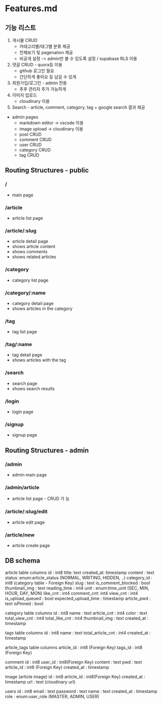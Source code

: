 # Features.md

## 기능 리스트

1. 게시물 CRUD
    - 카테고리별/태그별 분류 제공
    - 전체보기 및 pagenation 제공
    - 비공개 설정 -> admin만 볼 수 있도록 설정 / supabase RLS 이용
2. 댓글 CRUD - quora등 이용
    - github 로그인 필요
    - 간단하게 좋아요 등 남길 수 있게
3. 회원가입/로그인 - admin 전용
    - 추후 관리자 추가 가능하게
4. 이미지 업로드
    - cloudinary 이용
5. Search - article, comment, category, tag + google search 결과 제공

- admin pages
    - markdown editor -> vscode 이용
    - image upload -> cloudinary 이용
    - post CRUD
    - comment CRUD
    - user CRUD
    - category CRUD
    - tag CRUD

## Routing Structures - public

### /
- main page

### /article
- article list page

### /article/:slug
- article detail page
- shows article content
- shows comments
- shows related articles

### /category
- category list page

### /category/:name
- category detail page
- shows articles in the category

### /tag
- tag list page

### /tag/:name
- tag detail page
- shows articles with the tag

### /search
- search page
- shows search results

### /login
- login page

### /signup
- signup page

## Routing Structures - admin

### /admin
- admin main page

### /admin/article
- article list page - CRUD 가
능
### /article/:slug/edit
- article edit page

### /article/new
- article create page




## DB schema
article table columns
id : int8
title: text
created_at: timestamp
content : text
status :enum:article_status (NORMAL, WRITING, HIDDEN, ..)
category_id : int8 (category table - Foreign Key)
slug : text
is_comment_blocked : bool
thumbnail_img : text
reading_time : int4
unit : enum:time_unit (SEC, MIN, HOUR, DAY, MON)
like_cnt : int4
comment_cnt: int4
view_cnt : int4
is_upload_queued : bool
expected_upload_time : timestamp
article_pwd : text
isPinned : bool


category table columns
id : int8
name : text
article_cnt : int4
color : text
total_view_cnt : int4
total_like_cnt : int4
thumbnail_img : text
created_at : timestamp

tags table columns
id : int8
name : text
total_article_cnt : int4
created_at : timestamp

article_tags table columns
article_id : int8 (Foreign Key)
tags_id : int8 (Foreign Key)

comment
id : int8
user_id : int8(Foreign Key)
content : text
pwd : text
article_id : int8 (Foreign Key)
created_at : timestamp

image (article image)
id : int8
article_id : int8(Foreign Key)
created_at : timestamp
url : text (cloudinary url)

users
id : int8
email : text
password : text
name : text
created_at : timestamp
role : enum:user_role (MASTER, ADMIN, USER)